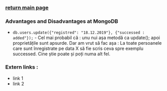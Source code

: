 ### [return main page](../README.md)

### Advantages and Disadvantages at MongoDB
* `db.users.update({"registred": "18.12.2019"}, {"successed : added"});` - Cel mai probabil că : unu nui așa metodă ca update(); apoi proprietățile sunt apsurde. Dar am vrut să fac așa : La toate persoanele care sunt înregistrate pe data X să fie scris ceva spre exemplu successed. Cine știe poate și poți numa alt fel.

### Extern links :
* link 1
* link 2
